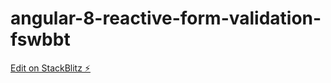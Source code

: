 # angular-8-reactive-form-validation-fswbbt

[Edit on StackBlitz ⚡️](https://stackblitz.com/edit/angular-8-reactive-form-validation-fswbbt)